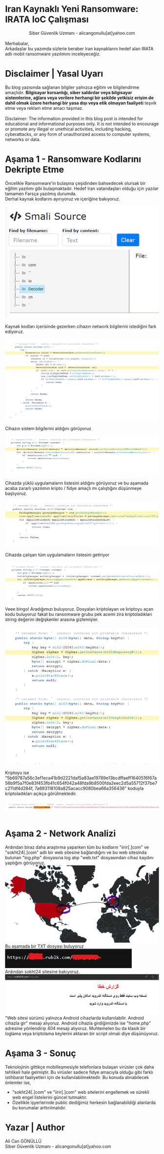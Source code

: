 # Iran Kaynaklı Yeni Ransomware: IRATA IoC Çalışması
<p>
    <center>Siber Güvenlik Uzmanı - alicangonullu[at]yahoo.com</center><br>
    Merhabalar,<br>
    Arkadaşlar bu yazımda sizlerle beraber Iran kaynaklarını hedef alan IRATA adlı mobil ransomware yazılımını inceleyeceğiz.
</p>

# Disclaimer | Yasal Uyarı
<p>
  Bu blog yazısında sağlanan bilgiler yalnızca eğitim ve bilgilendirme amaçlıdır. <b>Bilgisayar korsanlığı, siber saldırılar veya bilgisayar sistemlerine, ağlara veya verilere herhangi bir şekilde yetkisiz erişim de dahil olmak üzere herhangi bir yasa dışı veya etik olmayan faaliyeti</b> teşvik etme veya reklam etme amacı taşımaz.
<br><br>
  Disclaimer: The information provided in this blog post is intended for educational and informational purposes only. It is not intended to encourage or promote any illegal or unethical activities, including hacking, cyberattacks, or any form of unauthorized access to computer systems, networks or data.
</p>

# Aşama 1 - Ransomware Kodlarını Dekripte Etme
<p>
    Öncelikle Ransomware'in bulaşma çeşidinden bahsedecek olursak bir eğitim yazılımı gibi bulaşmaktadır. Hedef Iran vatandaşları olduğu için yazılar tamamen Farsça yazılmış durumda.<br>
    Derhal kaynak kodlarını ayırıyoruz ve içeriğine bakıyoruz.
    <br><br>
    <img src="smali.png" />
    <br><br>
    Kaynak kodları içerisinde gezerken cihazın network bilgilerini istediğini fark ediyoruz.
    <br><br>
    <img src="netw.png" />
    <br><br>
    Cihazın sistem bilgilerini aldığını görüyoruz
    <br><br>
    <img src="devinfo.png" />
    <br><br>
    Cihazda yüklü uygulamaların listesini aldığını görüyoruz ve bu aşamada acaba zararlı yazılımın kripto / fidye amaçlı mı çalıştığını düşünmeye başlıyoruz.
    <br><br>
    <img src="installedapps.png" />
    <br><br>
    Cihazda çalışan tüm uygulamaların listesini getiriyor
    <br><br>
    <img src="runningapps.png" />
    <br><br>
    Veee bingo! Aradığımızı buluyoruz. Dosyaları kriptolayan ve kriptoyu açan kodu buluyoruz fakat bu ransomware grubu pek acemi zira kriptoladıkları string değerini değişkenler arasına gizlemişler.
    <br><br>
    <img src="crypt_decrypt.png" />
    <br><br>
    Kriptoyu ise "5b69787a56c3ef1eca41b9d2221daf5a83ae19789e13bcdffaeff1640516f67a56b9f5a7f0e83f453fb41c654f042a48fda9b8500fda2eec2d5a55712f37be7c211df4d284f, 7a693118108a825acacc9080bea66a356436" koduyla kriptoladıkları açıkça görülmektedir.
    <br><br>
    <img src="key.png" />
    <br><br>
</p>

# Aşama 2 - Network Analizi
<p>
    Ardından biraz daha araştırma yaparken tüm bu kodların "iirir[.]com" ve "sokht24[.]com" adlı bir web sitesine bağlandığını ve bu web sitesinda bulunan "log.php" dosyasına log atıp "web.txt" dosyasından cihaz kaydını yaptığını görüyoruz.
    <br>
    <img src="netmap.png" />
    <br>
    Bu aşamada bir TXT dosyası buluyoruz
    <br>
    <img src="textfile.png" />
    <br>
    Ardından sokht24 sitesine bakıyoruz. 
    <br>
    <img src="website.png" />
    <br>
    "Web sitesi sürümü yalnızca Android cihazlarda kullanılabilir. Android cihazla gir" mesajı alıyoruz.
    Android cihazla girdiğimizde ise "home.php" adresine yönlendirip 404 mesajı alıyoruz. Muhtemelen bu da klasik bir loglama veya kriptolama keylerini aktaran bir script olmalı diye düşünüyoruz.
</p>

# Aşama 3 - Sonuç
<p>
Teknolojinin gittikçe mobilleşmesiyle telefonlara bulaşan virüsler çok daha tehlikeli hale gelmiştir. Bu virüsler sadece fidye amacıyla olduğu gibi farklı istihbarat faaliyetleri için de kullanılabilmektedir.
Bu konuda alınabilecek önlemler ise,
<ul>
    <li>"sokht24[.]com" ve "iirir[.]com" web sitelerini engellemek ve sürekli web engel listelerini güncel tutmaktır.</li>
    <li>Özellikle işyerlerinde public dediğimiz herkesin bağlanabildiği alanlarda bu korumalar arttırılmalıdır.</li>
</ul>
</p>

# Yazar | Author 
<p>
  Ali Can GÖNÜLLÜ<br>
  Siber Güvenlik Uzmanı - alicangonullu[at]yahoo.com
</p>

